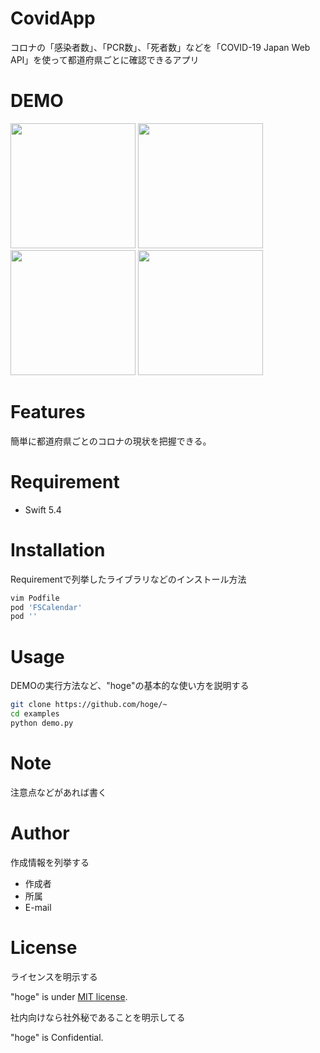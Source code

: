 # CovidApp

コロナの「感染者数」、「PCR数」、「死者数」などを「COVID-19 Japan Web API」を使って都道府県ごとに確認できるアプリ

# DEMO

<img src="https://user-images.githubusercontent.com/46737524/118427749-eab0aa80-b708-11eb-9767-46c30035ccf5.png" width="200"> <img src="https://user-images.githubusercontent.com/46737524/118428157-c43f3f00-b709-11eb-998c-76f36d9686fc.png" width="200"> <img src="https://user-images.githubusercontent.com/46737524/118428361-3adc3c80-b70a-11eb-99ab-31947475f9d9.png" width="200"> <img src="https://user-images.githubusercontent.com/46737524/118428410-5a736500-b70a-11eb-91bc-dc829cd006ee.png" width="200">

# Features

簡単に都道府県ごとのコロナの現状を把握できる。

# Requirement

* Swift 5.4

# Installation

Requirementで列挙したライブラリなどのインストール方法

```bash
vim Podfile
pod 'FSCalendar'
pod ''
```

# Usage

DEMOの実行方法など、"hoge"の基本的な使い方を説明する

```bash
git clone https://github.com/hoge/~
cd examples
python demo.py
```

# Note

注意点などがあれば書く

# Author

作成情報を列挙する

* 作成者
* 所属
* E-mail

# License
ライセンスを明示する

"hoge" is under [MIT license](https://en.wikipedia.org/wiki/MIT_License).

社内向けなら社外秘であることを明示してる

"hoge" is Confidential.
